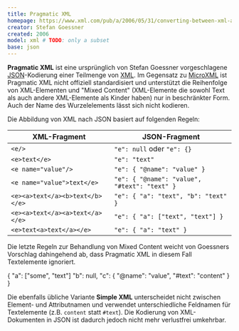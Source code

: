 ```yaml
---
title: Pragmatic XML
homepage: https://www.xml.com/pub/a/2006/05/31/converting-between-xml-and-json.html
creator: Stefan Goessner
created: 2006
model: xml # TODO: only a subset
base: json
---
```


**Pragmatic XML** ist eine ursprünglich von Stefan Goessner vorgeschlagene
[JSON](json)-Kodierung einer Teilmenge von [XML](xml). Im Gegensatz zu
[MicroXML](microxml) ist Pragmatic XML nicht offiziell standardisiert und
unterstützt die Reihenfolge von XML-Elementen und "Mixed Content" (XML-Elemente
die sowohl Text als auch andere XML-Elemente als Kinder haben) nur in
beschränkter Form. Auch der Name des Wurzelelements lässt sich nicht kodieren.

Die Abbildung von XML nach JSON basiert auf folgenden Regeln:

| XML-Fragment                    | JSON-Fragment
| --------------------------------|--------------------------------------------
| `<e/>`                          | `"e": null` oder `"e": {}`
| `<e>text</e>`                   | `"e": "text"`
| `<e name="value"/>`             | `"e": { "@name": "value" }`
| `<e name="value">text</e>`      | `"e": { "@name": "value", "#text": "text" }`
| `<e><a>text</a><b>text</b></e>` |`"e": { "a": "text", "b": "text" }`
| `<e><a>text</a><a>text</a></e>` | `"e": { "a": ["text", "text"] }`
| `<e>text<a>text</a></e>`        | `"e": { "a": "text" }`

Die letzte Regeln zur Behandlung von Mixed Content weicht von Goessners
Vorschlag dahingehend ab, dass Pragmatic XML in diesem Fall Textelemente
ignoriert.

<example highlight="json">
{ 
  "a": ["some", "text"]
  "b": null,
  "c": { "@name": "value", "#text": "content" }
}
</example>

Die ebenfalls übliche Variante **Simple XML** unterscheidet nicht zwischen
Element- und Attributnamen und verwendet unterschiedliche Feldnamen für
Textelemente (z.B. `content` statt `#text`). Die Kodierung von XML-Dokumenten
in JSON ist dadurch jedoch nicht mehr verlustfrei umkehrbar.
